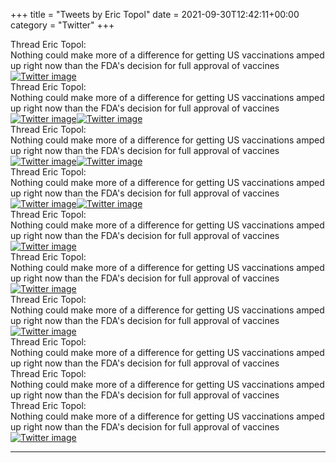 +++
title = "Tweets by Eric Topol" 
date = 2021-09-30T12:42:11+00:00
category = "Twitter"
+++
<div class="tweet"> 
<div class="profile"> 
Thread Eric Topol: 
</div> 
<div class="tweet-content">Nothing could make more of a difference for getting US vaccinations amped up right now than the FDA's decision for full approval of vaccines</div></div><a href="FAiKO6qVcAQtM_4.jpg"  ><img src="FAiKO6qVcAQtM_4.jpg" alt="Twitter image" ></img></a><div class="tweet"> 
<div class="profile"> 
Thread Eric Topol: 
</div> 
<div class="tweet-content">Nothing could make more of a difference for getting US vaccinations amped up right now than the FDA's decision for full approval of vaccines</div></div><a href="FAiWZTbVQAcS5gC.jpg"  ><img src="FAiWZTbVQAcS5gC.jpg" alt="Twitter image" ></img></a><a href="FAiWblDVIAsKlhq.jpg"  ><img src="FAiWblDVIAsKlhq.jpg" alt="Twitter image" ></img></a><div class="tweet"> 
<div class="profile"> 
Thread Eric Topol: 
</div> 
<div class="tweet-content">Nothing could make more of a difference for getting US vaccinations amped up right now than the FDA's decision for full approval of vaccines</div></div><a href="FAi3KziUYAYP_WN.jpg"  ><img src="FAi3KziUYAYP_WN.jpg" alt="Twitter image" ></img></a><a href="FAi3aQCUUAoc8g8.jpg"  ><img src="FAi3aQCUUAoc8g8.jpg" alt="Twitter image" ></img></a><div class="tweet"> 
<div class="profile"> 
Thread Eric Topol: 
</div> 
<div class="tweet-content">Nothing could make more of a difference for getting US vaccinations amped up right now than the FDA's decision for full approval of vaccines</div></div><a href="FAjMbFNUYAERykT.jpg"  ><img src="FAjMbFNUYAERykT.jpg" alt="Twitter image" ></img></a><a href="FAjI7V2VUAEhw6H.jpg"  ><img src="FAjI7V2VUAEhw6H.jpg" alt="Twitter image" ></img></a><div class="tweet"> 
<div class="profile"> 
Thread Eric Topol: 
</div> 
<div class="tweet-content">Nothing could make more of a difference for getting US vaccinations amped up right now than the FDA's decision for full approval of vaccines</div></div><a href="FAjTd2HUYAAy8eE.jpg"  ><img src="FAjTd2HUYAAy8eE.jpg" alt="Twitter image" ></img></a><div class="tweet"> 
<div class="profile"> 
Thread Eric Topol: 
</div> 
<div class="tweet-content">Nothing could make more of a difference for getting US vaccinations amped up right now than the FDA's decision for full approval of vaccines</div></div><a href="FAjnmjEUUAAk4Qs.jpg"  ><img src="FAjnmjEUUAAk4Qs.jpg" alt="Twitter image" ></img></a><div class="tweet"> 
<div class="profile"> 
Thread Eric Topol: 
</div> 
<div class="tweet-content">Nothing could make more of a difference for getting US vaccinations amped up right now than the FDA's decision for full approval of vaccines</div></div><a href="FAkPPAjVcBEHMBo.jpg"  ><img src="FAkPPAjVcBEHMBo.jpg" alt="Twitter image" ></img></a><div class="tweet"> 
<div class="profile"> 
Thread Eric Topol: 
</div> 
<div class="tweet-content">Nothing could make more of a difference for getting US vaccinations amped up right now than the FDA's decision for full approval of vaccines</div></div><div class="tweet"> 
<div class="profile"> 
Thread Eric Topol: 
</div> 
<div class="tweet-content">Nothing could make more of a difference for getting US vaccinations amped up right now than the FDA's decision for full approval of vaccines</div></div><div class="tweet"> 
<div class="profile"> 
Thread Eric Topol: 
</div> 
<div class="tweet-content">Nothing could make more of a difference for getting US vaccinations amped up right now than the FDA's decision for full approval of vaccines</div></div><a href="FAlaBgVVcAIOEgq.jpg"  ><img src="FAlaBgVVcAIOEgq.jpg" alt="Twitter image" ></img></a>

---
